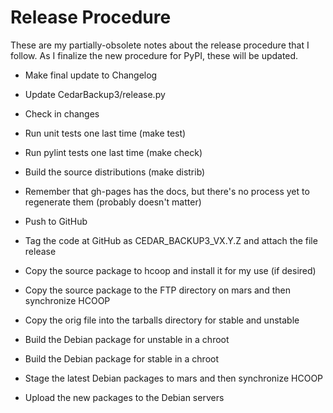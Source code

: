 # Release Procedure

These are my partially-obsolete notes about the release procedure that I
follow.  As I finalize the new procedure for PyPI, these will be updated.

- Make final update to Changelog
- Update CedarBackup3/release.py
- Check in changes 
- Run unit tests one last time (make test)
- Run pylint tests one last time (make check)
- Build the source distributions (make distrib)
- Remember that gh-pages has the docs, but there's no process yet to regenerate them (probably doesn't matter)
- Push to GitHub
- Tag the code at GitHub as CEDAR_BACKUP3_VX.Y.Z and attach the file release

- Copy the source package to hcoop and install it for my use (if desired)
- Copy the source package to the FTP directory on mars and then synchronize HCOOP

- Copy the orig file into the tarballs directory for stable and unstable
- Build the Debian package for unstable in a chroot
- Build the Debian package for stable in a chroot
- Stage the latest Debian packages to mars and then synchronize HCOOP
- Upload the new packages to the Debian servers

